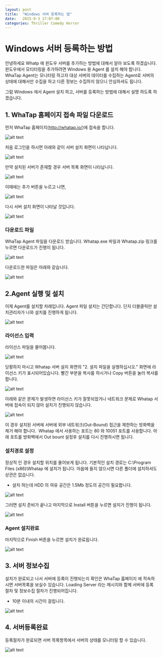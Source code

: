 ```yaml
---
layout: post
title:  "Windows 서버 등록하는 법"
date:   2015-9-3 17:07:00
categories: Thriller Comedy Horror
---
```


# Windows 서버 등록하는 방법
안녕하세요 Whatp 에 윈도우 서버를 추가하는 방법에 대해서 알아 보도록 하겠습니다.
윈도우에서 모티터링을 추가하려면 Windows 용 Agent 를 설치 해야 합니다.
WhaTap Agent는 모니터링 하고자 대상 서버의 데이터를 수집하는 Agent로 서버의 상태에 대해서만 수집을 하고 다른 정보는 수집하지 않으니 안심하셔도 됩니다.

그럼 Windows 에서 Agent 설치 하고, 서버를 등록하는 방법에 대해서 설명 하도록 하겠습니다.


## 1. WhaTap 홈페이지 접속 파일 다운로드
먼저 WhaTap 홈페이지(http://whatap.io/)에 접속을 합니다.

![alt text](/assets/images/AddServeronWindows_01.jpg)

처음 로그인을 하시면 아래와 같이 서버 설치 화면이 나타납니다.

![alt text](/assets/images/AddServeronWindows_02.jpg)

만약 설치된 서버가 존재할 경우 서버 목록 화면이 나타납니다.

![alt text](/assets/images/AddServeronWindows_03.jpg "Image1")

이때에는 추가 버튼을 누르고 나면,

![alt text](/assets/images/AddServeronWindows_04.jpg "Image1")

다시 서버 설치 화면이 나타날 것입니다.

![alt text](/assets/images/AddServeronWindows_02.jpg "Image1")

### 다운로드 파일
  WhaTap Agent 파일을 다운로드 받습니다. 
 Whatap.exe 파일과 Whatap.zip 링크를 누르면 다운로드가 진행이 됩니다.

![alt text](/assets/images/AddServeronWindows_05.jpg)

다운로드한 파일은 아래와 같습니다.

![alt text](/assets/images/AddServeronWindows_06.jpg)

## 2.Agent 실행 및 설치
이제 Agent를 설치할 차례입니다. Agent 파일 설치는 간단합니다. 단지 더블클릭만 설치관리자가 나와 설치를 진행하게 됩니다.

![alt text](/assets/images/AddServeronWindows_07.jpg)

### 라이선스 입력
라이선스 파일을 물어봅니다.

![alt text](/assets/images/AddServeronWindows_08.jpg)

당황하지 마시고 Whatap 서버 설치 화면의 "2. 설치 파일을 실행하십시오." 화면에 라이선스 키가 표시되어있습니다.
빨간 부분을 복사를 하시거나 Copy 버튼을 눌러 복사를 합니다.

![alt text](/assets/images/AddServeronWindows_09.jpg)

아래와 같은 문제가 발생하면 라이선스 키가 잘못되었거나 네트워크 문제로 Whatap 서버에 접속이 되지 않아 설치가 진행되지 않습니다.

![alt text](/assets/images/AddServeronWindows_10.jpg)

이 경우 설치된 서버에 서버에 외부 네트워크(Out-Bound) 접근을 제한하는 방화벽을 제거 해야 합니다. 
Whatap 에서 사용하는 포트는 80 와 10051 포트를 사용합니다. 
아래 포트를 방화벽에서 Out bount 설정후 설치를 다시 진행하시면 됩니다.

### 설치경로 설정 
정상적 인 경우 설치할 위치를 물어보게 됩니다. 기본적인 설치 경로는 C:\Program Files (x86)\Whatap 에 설치가 됩니다.
마음에 들지 않으시면 다른 폴더에 설치하셔도 상관은 없습니다. 
* 설치 하는데 HDD 의 여유 공간은 1.5Mb 정도의 공간이 필요합니다.

![alt text](/assets/images/AddServeronWindows_11.jpg)

 그러면 설치 준비가 끝나고 마지막으로 Install 버튼을 누르면 설치가 진행이 됩니다.

![alt text](/assets/images/AddServeronWindows_12.jpg)

### Agent 설치완료 
마지막으로 Finish 버튼을 누르면 설치가 완료됩니다.

![alt text](/assets/images/AddServeronWindows_13.jpg)

## 3. 서버 정보수집
설치가 완료되고 나서 서버에 등록이 진행되는지 확인은 WhaTap 홈페이지 에 적속하시면 서버목록을 보실수 있습니다.
Loading Server 라는 메시지와 함께 서버에 등록 절차 및 정보수집 절차가 진행되어집니다. 
* 10분 이내의 시간이 걸립니다.

![alt text](/assets/images/AddServeronWindows_14.jpg)

## 4. 서버등록완료
등록절차가 완료되면 서버 목록항목에서 서버의 상태를 모니터링 할 수 있습니다.

![alt text](/assets/images/AddServeronWindows_15.jpg)